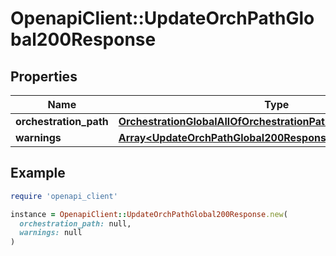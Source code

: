 # OpenapiClient::UpdateOrchPathGlobal200Response

## Properties

| Name | Type | Description | Notes |
| ---- | ---- | ----------- | ----- |
| **orchestration_path** | [**OrchestrationGlobalAllOfOrchestrationPath1**](OrchestrationGlobalAllOfOrchestrationPath1.md) |  |  |
| **warnings** | [**Array&lt;UpdateOrchPathGlobal200ResponseAllOfWarningsInner&gt;**](UpdateOrchPathGlobal200ResponseAllOfWarningsInner.md) |  | [optional] |

## Example

```ruby
require 'openapi_client'

instance = OpenapiClient::UpdateOrchPathGlobal200Response.new(
  orchestration_path: null,
  warnings: null
)
```

